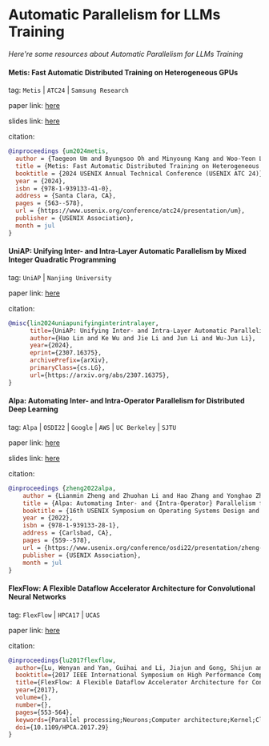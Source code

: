 # Automatic Parallelism for LLMs Training
*Here're some resources about Automatic Parallelism for LLMs Training*


#### Metis: Fast Automatic Distributed Training on Heterogeneous GPUs

tag: `Metis` | `ATC24` | `Samsung Research`

paper link: [here](https://www.usenix.org/system/files/atc24-um.pdf)

slides link: [here](https://www.usenix.org/system/files/atc24_slides-um.pdf)

citation:

```bibtex
@inproceedings {um2024metis,
  author = {Taegeon Um and Byungsoo Oh and Minyoung Kang and Woo-Yeon Lee and Goeun Kim and Dongseob Kim and Youngtaek Kim and Mohd Muzzammil and Myeongjae Jeon},
  title = {Metis: Fast Automatic Distributed Training on Heterogeneous {GPUs}},
  booktitle = {2024 USENIX Annual Technical Conference (USENIX ATC 24)},
  year = {2024},
  isbn = {978-1-939133-41-0},
  address = {Santa Clara, CA},
  pages = {563--578},
  url = {https://www.usenix.org/conference/atc24/presentation/um},
  publisher = {USENIX Association},
  month = jul
}
```


#### UniAP: Unifying Inter- and Intra-Layer Automatic Parallelism by Mixed Integer Quadratic Programming

tag: `UniAP` | `Nanjing University`

paper link: [here](https://arxiv.org/pdf/2307.16375)

citation:

```bibtex
@misc{lin2024uniapunifyinginterintralayer,
      title={UniAP: Unifying Inter- and Intra-Layer Automatic Parallelism by Mixed Integer Quadratic Programming}, 
      author={Hao Lin and Ke Wu and Jie Li and Jun Li and Wu-Jun Li},
      year={2024},
      eprint={2307.16375},
      archivePrefix={arXiv},
      primaryClass={cs.LG},
      url={https://arxiv.org/abs/2307.16375}, 
}
```


#### Alpa: Automating Inter- and Intra-Operator Parallelism for Distributed Deep Learning

tag: `Alpa` | `OSDI22` | `Google` | `AWS` | `UC Berkeley` | `SJTU`

paper link: [here](https://www.usenix.org/system/files/osdi22-zheng-lianmin.pdf)

slides link: [here](https://www.usenix.org/sites/default/files/conference/protected-files/osdi22_slides_zheng-lianmin.pdf)

citation:

```bibtex
@inproceedings {zheng2022alpa,
    author = {Lianmin Zheng and Zhuohan Li and Hao Zhang and Yonghao Zhuang and Zhifeng Chen and Yanping Huang and Yida Wang and Yuanzhong Xu and Danyang Zhuo and Eric P. Xing and Joseph E. Gonzalez and Ion Stoica},
    title = {Alpa: Automating Inter- and {Intra-Operator} Parallelism for Distributed Deep Learning},
    booktitle = {16th USENIX Symposium on Operating Systems Design and Implementation (OSDI 22)},
    year = {2022},
    isbn = {978-1-939133-28-1},
    address = {Carlsbad, CA},
    pages = {559--578},
    url = {https://www.usenix.org/conference/osdi22/presentation/zheng-lianmin},
    publisher = {USENIX Association},
    month = jul
}
```


#### FlexFlow: A Flexible Dataflow Accelerator Architecture for Convolutional Neural Networks

tag: `FlexFlow` | `HPCA17` | `UCAS`

paper link: [here](https://ieeexplore.ieee.org/document/7920855)

citation:

```bibtex
@inproceedings{lu2017flexflow,
  author={Lu, Wenyan and Yan, Guihai and Li, Jiajun and Gong, Shijun and Han, Yinhe and Li, Xiaowei},
  booktitle={2017 IEEE International Symposium on High Performance Computer Architecture (HPCA)}, 
  title={FlexFlow: A Flexible Dataflow Accelerator Architecture for Convolutional Neural Networks}, 
  year={2017},
  volume={},
  number={},
  pages={553-564},
  keywords={Parallel processing;Neurons;Computer architecture;Kernel;Clocks;Pipelines;Biological neural networks;Flexible Dataflow;Complementary Effect;Convolutional Neural Networks;Accelerator},
  doi={10.1109/HPCA.2017.29}
}
```